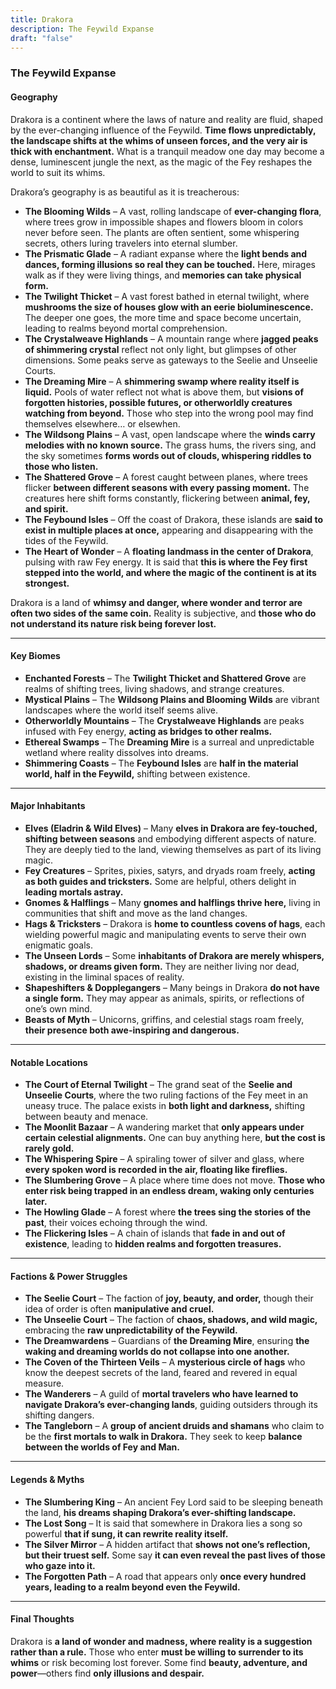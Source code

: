 ```yaml
---
title: Drakora
description: The Feywild Expanse
draft: "false"
---
```


### The Feywild Expanse
#### **Geography**

Drakora is a continent where the laws of nature and reality are fluid, shaped by the ever-changing influence of the Feywild. **Time flows unpredictably, the landscape shifts at the whims of unseen forces, and the very air is thick with enchantment.** What is a tranquil meadow one day may become a dense, luminescent jungle the next, as the magic of the Fey reshapes the world to suit its whims.

Drakora’s geography is as beautiful as it is treacherous:

- **The Blooming Wilds** – A vast, rolling landscape of **ever-changing flora**, where trees grow in impossible shapes and flowers bloom in colors never before seen. The plants are often sentient, some whispering secrets, others luring travelers into eternal slumber.
- **The Prismatic Glade** – A radiant expanse where the **light bends and dances, forming illusions so real they can be touched.** Here, mirages walk as if they were living things, and **memories can take physical form.**
- **The Twilight Thicket** – A vast forest bathed in eternal twilight, where **mushrooms the size of houses glow with an eerie bioluminescence.** The deeper one goes, the more time and space become uncertain, leading to realms beyond mortal comprehension.
- **The Crystalweave Highlands** – A mountain range where **jagged peaks of shimmering crystal** reflect not only light, but glimpses of other dimensions. Some peaks serve as gateways to the Seelie and Unseelie Courts.
- **The Dreaming Mire** – A **shimmering swamp where reality itself is liquid.** Pools of water reflect not what is above them, but **visions of forgotten histories, possible futures, or otherworldly creatures watching from beyond.** Those who step into the wrong pool may find themselves elsewhere… or elsewhen.
- **The Wildsong Plains** – A vast, open landscape where the **winds carry melodies with no known source.** The grass hums, the rivers sing, and the sky sometimes **forms words out of clouds, whispering riddles to those who listen.**
- **The Shattered Grove** – A forest caught between planes, where trees flicker **between different seasons with every passing moment.** The creatures here shift forms constantly, flickering between **animal, fey, and spirit.**
- **The Feybound Isles** – Off the coast of Drakora, these islands are **said to exist in multiple places at once,** appearing and disappearing with the tides of the Feywild.
- **The Heart of Wonder** – A **floating landmass in the center of Drakora**, pulsing with raw Fey energy. It is said that **this is where the Fey first stepped into the world, and where the magic of the continent is at its strongest.**

Drakora is a land of **whimsy and danger, where wonder and terror are often two sides of the same coin.** Reality is subjective, and **those who do not understand its nature risk being forever lost.**

---

#### **Key Biomes**

- **Enchanted Forests** – The **Twilight Thicket and Shattered Grove** are realms of shifting trees, living shadows, and strange creatures.
- **Mystical Plains** – The **Wildsong Plains and Blooming Wilds** are vibrant landscapes where the world itself seems alive.
- **Otherworldly Mountains** – The **Crystalweave Highlands** are peaks infused with Fey energy, **acting as bridges to other realms.**
- **Ethereal Swamps** – The **Dreaming Mire** is a surreal and unpredictable wetland where reality dissolves into dreams.
- **Shimmering Coasts** – The **Feybound Isles** are **half in the material world, half in the Feywild,** shifting between existence.

---

#### **Major Inhabitants**

- **Elves (Eladrin & Wild Elves)** – Many **elves in Drakora are fey-touched, shifting between seasons** and embodying different aspects of nature. They are deeply tied to the land, viewing themselves as part of its living magic.
- **Fey Creatures** – Sprites, pixies, satyrs, and dryads roam freely, **acting as both guides and tricksters.** Some are helpful, others delight in **leading mortals astray.**
- **Gnomes & Halflings** – Many **gnomes and halflings thrive here,** living in communities that shift and move as the land changes.
- **Hags & Tricksters** – Drakora is **home to countless covens of hags**, each wielding powerful magic and manipulating events to serve their own enigmatic goals.
- **The Unseen Lords** – Some **inhabitants of Drakora are merely whispers, shadows, or dreams given form.** They are neither living nor dead, existing in the liminal spaces of reality.
- **Shapeshifters & Dopplegangers** – Many beings in Drakora **do not have a single form.** They may appear as animals, spirits, or reflections of one’s own mind.
- **Beasts of Myth** – Unicorns, griffins, and celestial stags roam freely, **their presence both awe-inspiring and dangerous.**

---

#### **Notable Locations**

- **The Court of Eternal Twilight** – The grand seat of the **Seelie and Unseelie Courts**, where the two ruling factions of the Fey meet in an uneasy truce. The palace exists in **both light and darkness,** shifting between beauty and menace.
- **The Moonlit Bazaar** – A wandering market that **only appears under certain celestial alignments.** One can buy anything here, **but the cost is rarely gold.**
- **The Whispering Spire** – A spiraling tower of silver and glass, where **every spoken word is recorded in the air, floating like fireflies.**
- **The Slumbering Grove** – A place where time does not move. **Those who enter risk being trapped in an endless dream, waking only centuries later.**
- **The Howling Glade** – A forest where **the trees sing the stories of the past**, their voices echoing through the wind.
- **The Flickering Isles** – A chain of islands that **fade in and out of existence**, leading to **hidden realms and forgotten treasures.**

---

#### **Factions & Power Struggles**

- **The Seelie Court** – The faction of **joy, beauty, and order,** though their idea of order is often **manipulative and cruel.**
- **The Unseelie Court** – The faction of **chaos, shadows, and wild magic,** embracing the **raw unpredictability of the Feywild.**
- **The Dreamwardens** – Guardians of **the Dreaming Mire**, ensuring **the waking and dreaming worlds do not collapse into one another.**
- **The Coven of the Thirteen Veils** – A **mysterious circle of hags** who know the deepest secrets of the land, feared and revered in equal measure.
- **The Wanderers** – A guild of **mortal travelers who have learned to navigate Drakora’s ever-changing lands**, guiding outsiders through its shifting dangers.
- **The Tangleborn** – A **group of ancient druids and shamans** who claim to be the **first mortals to walk in Drakora.** They seek to keep **balance between the worlds of Fey and Man.**

---

#### **Legends & Myths**

- **The Slumbering King** – An ancient Fey Lord said to be sleeping beneath the land, **his dreams shaping Drakora’s ever-shifting landscape.**
- **The Lost Song** – It is said that somewhere in Drakora lies a song so powerful **that if sung, it can rewrite reality itself.**
- **The Silver Mirror** – A hidden artifact that **shows not one’s reflection, but their truest self.** Some say **it can even reveal the past lives of those who gaze into it.**
- **The Forgotten Path** – A road that appears only **once every hundred years, leading to a realm beyond even the Feywild.**

---

#### **Final Thoughts**

Drakora is **a land of wonder and madness, where reality is a suggestion rather than a rule.** Those who enter **must be willing to surrender to its whims** or risk becoming lost forever. Some find **beauty, adventure, and power**—others find **only illusions and despair.**